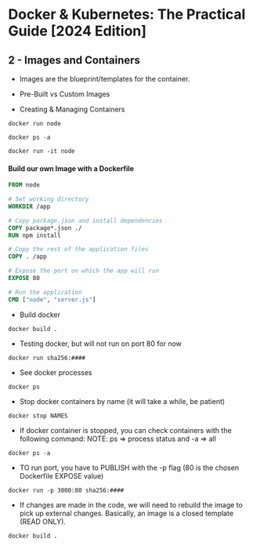 # Docker & Kubernetes: The Practical Guide [2024 Edition]

## 2 - Images and Containers

- Images are the blueprint/templates for the container.

- Pre-Built vs Custom Images

- Creating & Managing Containers

<!-- Pull node from docker hub -->
```shell
docker run node 
```

<!-- Show container has been created -->
```shell
docker ps -a
```

<!-- Creates an interactive shell for the container -->
<!-- Runs node environment -->
 ```shell
docker run -it node
 ```

#### Build our own Image with a Dockerfile

```dockerfile
FROM node

# Set working directory
WORKDIR /app

# Copy package.json and install dependencies
COPY package*.json ./
RUN npm install

# Copy the rest of the application files
COPY . /app

# Expose the port on which the app will run
EXPOSE 80

# Run the application
CMD ["node", "server.js"]
```

- Build docker
 ```shell
docker build .
 ```

- Testing docker, but will not run on port 80 for now
```shell
docker run sha256:####
```


- See docker processes
 ```shell
docker ps
 ```

 - Stop docker containers by name (it will take a while, be patient)
 ```shell
docker stop NAMES
 ```

- If docker container is stopped, you can check containers with the following command: NOTE: ps => process status and -a => all

```shell
docker ps -a
```

- TO run port, you have to PUBLISH with the -p flag (80 is the chosen Dockerfile EXPOSE value)
```shell
docker run -p 3000:80 sha256:####
```

- If changes are made in the code, we will need to rebuild the image to pick up external changes. Basically, an image is a closed template (READ ONLY). 

```shell
docker build .
```